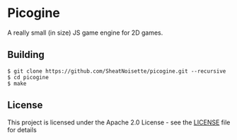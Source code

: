 # Picogine

A really small (in size) JS game engine for 2D games.

## Building

```
$ git clone https://github.com/SheatNoisette/picogine.git --recursive
$ cd picogine
$ make
```

## License
This project is licensed under the Apache 2.0 License - see the 
[LICENSE](LICENSE) file for details
